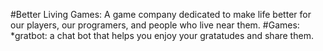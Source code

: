 #Better Living Games:
A game company dedicated to make life better for our players, our programers, and people who live near them.
#Games:
*gratbot: a chat bot that helps you enjoy your gratatudes and share them.
